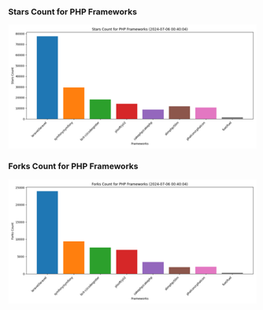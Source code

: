### Stars Count for PHP Frameworks

![Stars Chart](./archive/charts/20240706004004_stars_count.png)

### Forks Count for PHP Frameworks

![Forks Chart](./archive/charts/20240706004004_forks_count.png)

